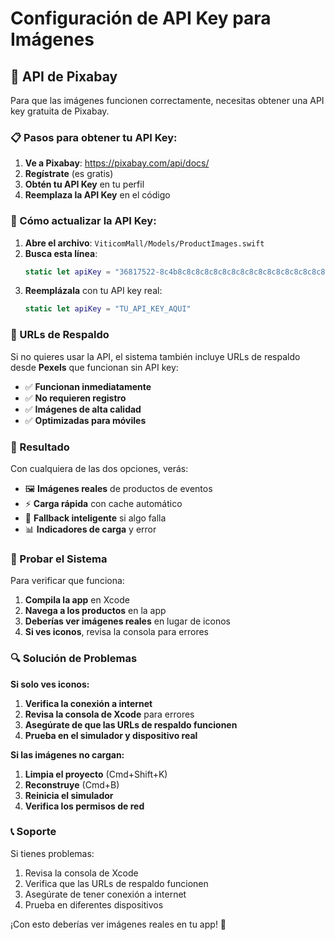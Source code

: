 # Configuración de API Key para Imágenes

## 🎯 API de Pixabay

Para que las imágenes funcionen correctamente, necesitas obtener una API key gratuita de Pixabay.

### 📋 Pasos para obtener tu API Key:

1. **Ve a Pixabay**: https://pixabay.com/api/docs/
2. **Regístrate** (es gratis)
3. **Obtén tu API Key** en tu perfil
4. **Reemplaza la API Key** en el código

### 🔧 Cómo actualizar la API Key:

1. **Abre el archivo**: `ViticomMall/Models/ProductImages.swift`
2. **Busca esta línea**:
   ```swift
   static let apiKey = "36817522-8c4b8c8c8c8c8c8c8c8c8c8c8c8c8c8c8c8c8c8c"
   ```
3. **Reemplázala** con tu API key real:
   ```swift
   static let apiKey = "TU_API_KEY_AQUI"
   ```

### 🚀 URLs de Respaldo

Si no quieres usar la API, el sistema también incluye URLs de respaldo desde **Pexels** que funcionan sin API key:

- ✅ **Funcionan inmediatamente**
- ✅ **No requieren registro**
- ✅ **Imágenes de alta calidad**
- ✅ **Optimizadas para móviles**

### 📱 Resultado

Con cualquiera de las dos opciones, verás:
- 🖼️ **Imágenes reales** de productos de eventos
- ⚡ **Carga rápida** con cache automático
- 🔄 **Fallback inteligente** si algo falla
- 📊 **Indicadores de carga** y error

### 🧪 Probar el Sistema

Para verificar que funciona:

1. **Compila la app** en Xcode
2. **Navega a los productos** en la app
3. **Deberías ver imágenes reales** en lugar de iconos
4. **Si ves iconos**, revisa la consola para errores

### 🔍 Solución de Problemas

**Si solo ves iconos:**

1. **Verifica la conexión a internet**
2. **Revisa la consola de Xcode** para errores
3. **Asegúrate de que las URLs de respaldo funcionen**
4. **Prueba en el simulador y dispositivo real**

**Si las imágenes no cargan:**

1. **Limpia el proyecto** (Cmd+Shift+K)
2. **Reconstruye** (Cmd+B)
3. **Reinicia el simulador**
4. **Verifica los permisos de red**

### 📞 Soporte

Si tienes problemas:
1. Revisa la consola de Xcode
2. Verifica que las URLs de respaldo funcionen
3. Asegúrate de tener conexión a internet
4. Prueba en diferentes dispositivos

¡Con esto deberías ver imágenes reales en tu app! 🎉 